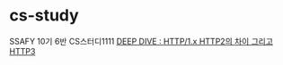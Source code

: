 # cs-study
SSAFY 10기 6반 CS스터디1111
[DEEP DIVE : HTTP/1.x HTTP2의 차이 그리고 HTTP3](./Contents/Network/DEEP%20DIVE%20-%20HTTP1.x%20HTTP2의%20차이%20그리고%20HTTP3.md) 
